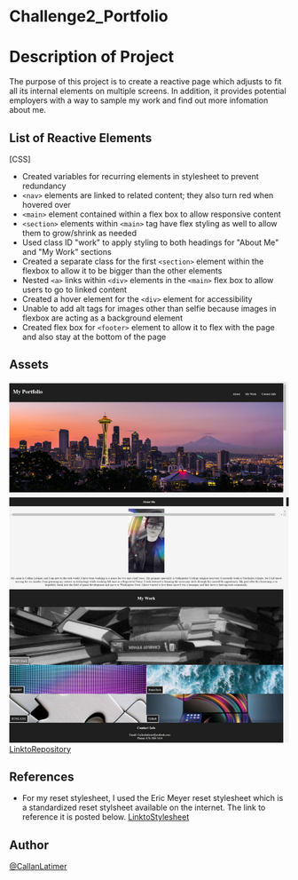 # Challenge2_Portfolio

# Description of Project
The purpose of this project is to create a reactive page which adjusts to fit all its internal elements on multiple screens. 
In addition, it provides potential employers with a way to sample my work and find out more infomation about me. 

## List of Reactive Elements
[CSS]
* Created variables for recurring elements in stylesheet to prevent redundancy
* `<nav>` elements are linked to related content; they also turn red when hovered over
* `<main>` element contained within a flex box to allow responsive content
* `<section>` elements within `<main>` tag have flex styling as well to allow them to grow/shrink as needed
* Used class ID "work" to apply styling to both headings for "About Me" and "My Work" sections
* Created a separate class for the first `<section>` element within the flexbox to allow it to be bigger than the other elements
* Nested `<a>` links within `<div>` elements in the `<main>` flex box to allow users to go to linked content
* Created a hover element for the `<div>` element for accessibility
* Unable to add alt tags for images other than selfie because images in flexbox are acting as a background element
* Created flex box for `<footer>` element to allow it to flex with the page and also stay at the bottom of the page 

## Assets
![Screenshot](./Images/PortfolioWebpage.jpeg)
[LinktoRepository](https://github.com/Clatimer97/Challenge2_Portfolio)

## References
* For my reset stylesheet, I used the Eric Meyer reset stylesheet which is a standardized reset stylsheet available on the internet. The link to reference it is posted below.
[LinktoStylesheet](https://meyerweb.com/eric/tools/css/reset/)

## Author
[@CallanLatimer](https://github.com/Clatimer97)
